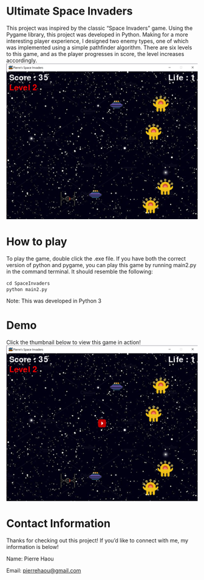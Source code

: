 # Ultimate Space Invaders
This project was inspired by the classic “Space Invaders” game. Using the Pygame library, this project was developed in Python.  Making for a more interesting player experience, I designed two enemy types, one of which was implemented using a simple pathfinder algorithm. There are six levels to this game, and as the player progresses in score, the level increases accordingly. 
![](images/Screenshot%20(6).png)
# How to play
To play the game, double click the .exe file. If you have both the correct version of python and pygame, you can play this game by running main2.py in the command terminal. It should resemble the following:

```
cd SpaceInvaders
python main2.py
```
Note: This was developed in Python 3

# Demo 
Click the thumbnail below to view this game in action!
[![Space Invaders](images/image.png)](https://youtu.be/th2hGAUrbGg)

# Contact Information
Thanks for checking out this project! If you’d like to connect with me, my information is below!

Name: Pierre Haou

Email: pierrehaou@gmail.com



